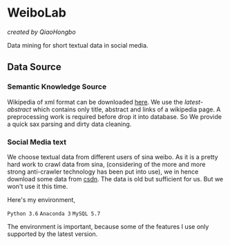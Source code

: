 # WeiboLab
*created by QiaoHongbo* 

Data mining for short textual data in social media.

## Data Source
### Semantic Knowledge Source
Wikipedia of xml format can be downloaded [here](https://dumps.wikimedia.org/zhwiki/latest/). We use the *latest-abstract* which contains only title, abstract and links of a wikipedia page.
A preprocessing work is required before drop it into database. So We provide a quick sax parsing and dirty data cleaning.
### Social Media text
We choose textual data from different users of sina weibo. As it is a pretty hard work to crawl data from sina, (considering of the more and more strong anti-crawler technology has been put into use), we in hence download some data from [csdn](http://download.csdn.net/download/u012721450/6511879). The data is old but sufficient for us. But we won't use it this time.

Here's my environment,

`Python 3.6` `Anaconda 3` `MySQL 5.7`

The environment is important, because some of the features I use only supported by the latest version.
